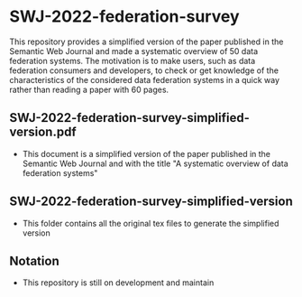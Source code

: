 SWJ-2022-federation-survey
==============

This repository provides a simplified version of the paper published in the Semantic Web Journal and made a systematic overview of 50 data federation systems. The motivation is to make users, such as data federation consumers and developers, to check or get knowledge of the characteristics of the considered data federation systems in a quick way rather than reading a paper with 60 pages.

## SWJ-2022-federation-survey-simplified-version.pdf
- This document is a simplified version of the paper published in the Semantic Web Journal and with the title "A systematic overview of data federation systems"

## SWJ-2022-federation-survey-simplified-version
- This folder contains all the original tex files to generate the simplified version


## Notation
- This repository is still on development and maintain

